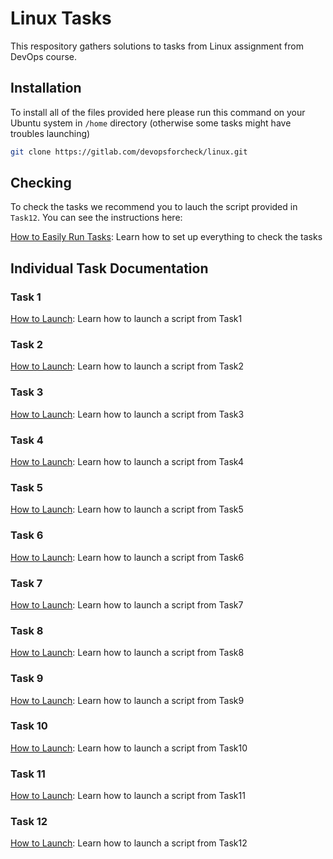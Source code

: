 # Linux Tasks

This respository gathers solutions to tasks from Linux assignment from DevOps course.

## Installation

To install all of the files provided here please run this command on your Ubuntu system in `/home` directory (otherwise some tasks might have troubles launching)
```bash
git clone https://gitlab.com/devopsforcheck/linux.git
```

## Checking

To check the tasks we recommend you to lauch the script provided in `Task12`. You can see the instructions here:

[How to Easily Run Tasks](./Task12/README.md): Learn how to set up everything to check the tasks

## Individual Task Documentation

### Task 1
[How to Launch](./Task1/README.md): Learn how to launch a script from Task1
### Task 2
[How to Launch](./Task2/README.md): Learn how to launch a script from Task2
### Task 3
[How to Launch](./Task3/README.md): Learn how to launch a script from Task3
### Task 4
[How to Launch](./Task4/README.md): Learn how to launch a script from Task4
### Task 5
[How to Launch](./Task5/README.md): Learn how to launch a script from Task5
### Task 6
[How to Launch](./Task6/README.md): Learn how to launch a script from Task6
### Task 7
[How to Launch](./Task7/README.md): Learn how to launch a script from Task7
### Task 8
[How to Launch](./Task8/README.md): Learn how to launch a script from Task8
### Task 9
[How to Launch](./Task9/README.md): Learn how to launch a script from Task9
### Task 10
[How to Launch](./Task10/README.md): Learn how to launch a script from Task10
### Task 11
[How to Launch](./Task11/README.md): Learn how to launch a script from Task11
### Task 12
[How to Launch](./Task12/README.md): Learn how to launch a script from Task12
